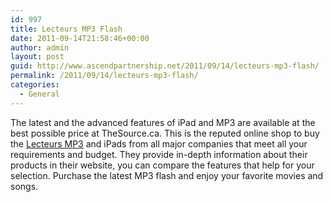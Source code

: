 ```yaml
---
id: 997
title: Lecteurs MP3 Flash
date: 2011-09-14T21:58:46+00:00
author: admin
layout: post
guid: http://www.ascendpartnership.net/2011/09/14/lecteurs-mp3-flash/
permalink: /2011/09/14/lecteurs-mp3-flash/
categories:
  - General
---
```

The latest and the advanced features of iPad and MP3 are available at the best possible price at TheSource.ca. This is the reputed online shop to buy the [Lecteurs MP3](http://www.thesource.ca/estore/category.aspx?language=fr-CA&catalog=Online&category=ipods-mp3) and iPads from all major companies that meet all your requirements and budget. They provide in-depth information about their products in their website, you can compare the features that help for your selection. Purchase the latest MP3 flash and enjoy your favorite movies and songs.
